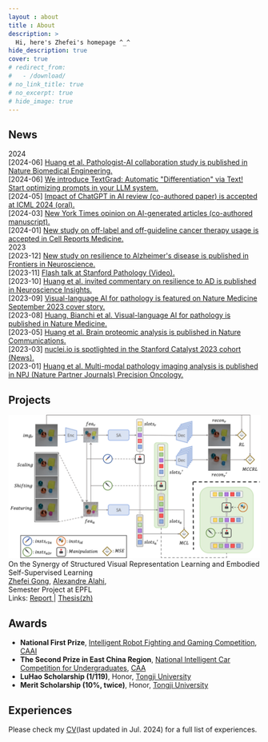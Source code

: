 ```yaml
---
layout : about 
title : About
description: >
  Hi, here's Zhefei's homepage ^_^
hide_description: true
cover: true
# redirect_from:
#   - /download/
# no_link_title: true 
# no_excerpt: true
# hide_image: true
---
```


<!--************************************************************************************************-->

<!--author-->

<!--************************************************************************************************-->
## News
<div class="news-container">
  
  <div class="news-year">2024</div>
  
  <div class="news-item">
    <span class="news-date">[2024-06]</span>
    <a href="#">Huang et al. Pathologist-AI collaboration study is published in Nature Biomedical Engineering.</a>
  </div>

  <div class="news-item">
    <span class="news-date">[2024-06]</span>
    <a href="#">We introduce TextGrad: Automatic "Differentiation" via Text! Start optimizing prompts in your LLM system.</a>
  </div>

  <div class="news-item">
    <span class="news-date">[2024-05]</span>
    <a href="#">Impact of ChatGPT in AI review (co-authored paper) is accepted at ICML 2024 (oral).</a>
  </div>
  
  <div class="news-item">
    <span class="news-date">[2024-03]</span>
    <a href="#">New York Times opinion on AI-generated articles (co-authored manuscript).</a>
  </div>
  
  <div class="news-item">
    <span class="news-date">[2024-01]</span>
    <a href="#">New study on off-label and off-guideline cancer therapy usage is accepted in Cell Reports Medicine.</a>
  </div>
  
  <div class="news-year">2023</div>
  
  <div class="news-item">
    <span class="news-date">[2023-12]</span>
    <a href="#">New study on resilience to Alzheimer's disease is published in Frontiers in Neuroscience.</a>
  </div>
  
  <div class="news-item">
    <span class="news-date">[2023-11]</span>
    <a href="#">Flash talk at Stanford Pathology (Video).</a>
  </div>
  
  <div class="news-item">
    <span class="news-date">[2023-10]</span>
    <a href="#">Huang et al. invited commentary on resilience to AD is published in Neuroscience Insights.</a>
  </div>
  
  <div class="news-item">
    <span class="news-date">[2023-09]</span>
    <a href="#">Visual-language AI for pathology is featured on Nature Medicine September 2023 cover story.</a>
  </div>
  
  <div class="news-item">
    <span class="news-date">[2023-08]</span>
    <a href="#">Huang, Bianchi et al. Visual-language AI for pathology is published in Nature Medicine.</a>
  </div>
  
  <div class="news-item">
    <span class="news-date">[2023-05]</span>
    <a href="#">Huang et al. Brain proteomic analysis is published in Nature Communications.</a>
  </div>
  
  <div class="news-item">
    <span class="news-date">[2023-03]</span>
    <a href="#">nuclei.io is spotlighted in the Stanford Catalyst 2023 cohort (News).</a>
  </div>
  
  <div class="news-item">
    <span class="news-date">[2023-01]</span>
    <a href="#">Huang et al. Multi-modal pathology imaging analysis is published in NPJ (Nature Partner Journals) Precision Oncology.</a>
  </div>
</div>

<!--************************************************************************************************-->
## Projects

<!-- Manipulation Consistency -->
<div class="publication">
  <!-- SHOWCASE -->
  <div class="pub-image">
    <img src="/assets/publications/SlotMaCo_frame.png" alt="Manipulation-Consistency">
  </div>
  <!-- INFORMATION -->
  <div class="pub-info">
    <!-- Title -->
    <span class="bold-title">On the Synergy of Structured Visual Representation Learning and Embodied Self-Supervised Learning</span>
    <!-- Authors -->
    <br>
      <a href="/"><span class="bold-light">Zhefei Gong</span></a>, 
      <a href="https://scholar.google.com/citations?user=UIhXQ64AAAAJ&hl=en">Alexandre Alahi</a>, 
    <!-- Info -->
    <br>
      <span class="bold-italic">Semester Project at EPFL</span>
    <!-- Link -->
    <br>Links: 
      <a href="https://drive.google.com/file/d/1KNuARoVHr2YTLLI7xYFpCStODf1jF1Pa/view?usp=sharing">
        <span class="bold-light">Report</span>
      </a> | 
      <a href="https://drive.google.com/file/d/14F0JhJal6xMuzaZatx5il6MBJ4PajbbO/view?usp=drive_link">
        <span class="bold-light">Thesis(zh)</span>
      </a>
  </div>
</div>

<!-- Next Research Project -->



<!--************************************************************************************************-->
## Awards

* **National First Prize**, [Intelligent Robot Fighting and Gaming Competition](http://www.robo-maker.org/), [CAAI](https://en.caai.cn/)
* **The Second Prize in East China Region**, [National Intelligent Car Competition for Undergraduates](https://www.smartcar.zone/), [CAA](http://en.caa.org.cn/)
* **LuHao Scholarship (1/119)**, Honor, [Tongji University](https://en.tongji.edu.cn/p/#/)
* **Merit Scholarship (10%, twice)**, Honor, [Tongji University](https://en.tongji.edu.cn/p/#/)


<!--************************************************************************************************-->
## Experiences

Please check my [CV](https://drive.google.com/file/d/1RSJqJjzW-AM4KpqON2NGr2eTAeeCnpWI/view?usp=drive_link)(last updated in Jul. 2024) for a full list of experiences.

<!-- Please check my [CV](/assets//zhefei/cv.pdf) for a full list of experiences. -->
<!-- <p>
<iframe src="/assets//zhefei/cv.pdf" width="100%" height="500px">
    This browser does not support PDFs. Please download the PDF to view it: <a href="/assets//zhefei/cv.pdf">Download PDF</a>.
</iframe>
</p> -->

<!--************************************************************************************************-->
<div style="display:none">
<a href="https://clustrmaps.com/site/1bz34" title="Visit tracker">
<img src="//clustrmaps.com/map_v2.png?cl=080808&w=a&t=n&d=Ad3TviOqDHsVtOCYhcgps89JxsZQA9CUrbaly3rhfLM&co=ffffff&ct=808080" />
</a>
</div>
